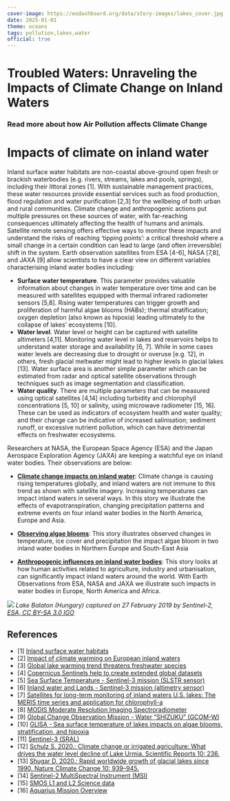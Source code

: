 ```yaml
---
cover-image: https://eodashboard.org/data/story-images/lakes_cover.jpg
date: 2025-01-01
theme: oceans
tags: pollution,lakes,water
official: true
---
```


#  Troubled Waters: Unraveling the Impacts of Climate Change on Inland Waters <!--{ as="img" mode="hero" src="https://eodashboard.org/data/story-images/lakes_cover.jpg" }-->
### Read more about how Air Pollution affects Climate Change <!--{ style="font-size:1.5rem;opacity:0.7;margin-top:1rem;" }-->

# Impacts of climate on inland water

Inland surface water habitats are non-coastal above-ground open fresh or brackish waterbodies (e.g. rivers, streams, lakes and pools, springs), including their littoral zones [1]. With sustainable management practices, these water resources provide essential services such as food production, flood regulation and water purification [2,3] for the wellbeing of both urban and rural communities. Climate change and anthropogenic actions put multiple pressures on these sources of water, with far-reaching consequences ultimately affecting the health of humans and animals. Satellite remote sensing offers effective ways to monitor these impacts and understand the risks of reaching ‘tipping points’: a critical threshold where a small change in a certain condition can lead to large (and often irreversible) shift in the system. Earth observation satellites from ESA [4-6], NASA [7,8], and JAXA [9] allow scientists to have a clear view on different variables characterising inland water bodies including:


- **Surface water temperature**. This parameter provides valuable information about changes in water temperature over time and can be measured with satellites equipped with thermal infrared radiometer sensors [5,8]. Rising water temperatures can trigger growth and proliferation of harmful algae blooms (HABs); thermal stratification; oxygen depletion (also known as hipoxia) leading ultimately to the collapse of lakes’ ecosystems [10].
- **Water level**. Water level or height can be captured with satellite altimeters [4,11]. Monitoring water level in lakes and reservoirs helps to understand water storage and availability [6, 7]. While in some cases water levels are decreasing due to drought or overuse [e.g. 12], in others, fresh glacial meltwater might lead to higher levels in glacial lakes [13].
    Water surface area is another simple parameter which can be estimated from radar and optical satellite observations through techniques such as image segmentation and classification.
- **Water quality**. There are multiple parameters that can be measured using optical satellites [4,14] including turbidity and chlorophyll concentrations [5, 10] or salinity, using microwave radiometer [15, 16]. These can be used as indicators of ecosystem health and water quality; and their change can be indicative of increased salinisation; sediment runoff, or excessive nutrient pollution, which can have detrimental effects on freshwater ecosystems.

Researchers at NASA, the European Space Agency (ESA) and the Japan Aerospace Exploration Agency (JAXA) are keeping a watchful eye on inland water bodies. Their observations are below:



- [**Climate change impacts on inland water**](https://eodashboard.org/story?id=lakes-climate): Climate change is causing rising temperatures globally, and inland waters are not immune to this trend as shown with satellite imagery. Increasing temperatures can impact inland waters in several ways. In this story we illustrate the effects of evapotranspiration, changing precipitation patterns and extreme events on four inland water bodies in the North America, Europe and Asia.

- [**Observing algae blooms**](https://eodashboard.org/story?id=lakes-algae): This story illustrates observed changes in temperature, ice cover and precipitation the impact algae bloom in two inland water bodies in Northern Europe and South-East Asia

- [**Anthropogenic influences on inland water bodies**](https://eodashboard.org/story?id=lakes-human-activity): This story looks at how human activities related to agriculture, industry and urbanisation, can significantly impact inland waters around the world. With Earth Observations from ESA, NASA and JAXA we illustrate such impacts in water bodies in Europe, North America and Africa.

![](https://www.esa.int/var/esa/storage/images/esa_multimedia/images/2019/07/lake_balaton_hungary/19487322-1-eng-GB/Lake_Balaton_Hungary_pillars.jpg)
*Lake Balaton (Hungary) captured on 27 February 2019 by Sentinel-2, [ESA, CC BY-SA 3.0 IGO](https://www.esa.int/var/esa/storage/images/esa_multimedia/images/2019/07/lake_balaton_hungary/19487322-1-eng-GB/Lake_Balaton_Hungary_pillars.jpg)*

## References

- [1] [Inland surface water habitats](https://www.eea.europa.eu/help/glossary/eea-glossary/inland-surface-water-habitats)
- [2] [Impact of climate warming on European inland waters](https://www.tandfonline.com/doi/epdf/10.5268/IW-4.1.705?needAccess=true&role=button)
- [3] [Global lake warming trend threatens freshwater species](https://phys.org/news/2020-10-global-lake-trend-threatens-freshwater.html)
- [4] [Copernicus Sentinels help to create extended global datasets](https://sentinel.esa.int/web/success-stories/-/copernicus-sentinels-help-to-create-extended-global-lakes-dataset/1.5)
- [5] [Sea Surface Temperature - Sentinel-3 mission (SLSTR sensor)](https://sentinel.esa.int/web/sentinel/user-guides/sentinel-3-slstr/applications/maritime-monitoring/sea-surface-temperature)
- [6] [Inland water and Lands - Sentinel-3 mission (altimetry sensor)]()
- [7] [Satellites for long-term monitoring of inland waters U.S. lakes: The MERIS time series and application for chlorophyll-a]()
- [8] [MODIS Moderate Resolution Imaging Spectroradiometer]()
- [9] [Global Change Observation Mission - Water “SHIZUKU” (GCOM-W)]()
- [10] [GLISA - Sea surface temperature of lakes impacts on algae blooms, stratification, and hipoxia]()
- [11] [Sentinel-3 (SRAL)]()
- [12] [Schulz S. 2020.: Climate change or irrigated agriculture: What drives the water level decline of Lake Urmia. Scientific Reports 10: 236.]()
- [13] [Shugar D, 2020.: Rapid worldwide growth of glacial lakes since 1990. Nature Climate Change 10: 939–945.]()
- [14] [Sentinel-2 MultiSpectral Instrument (MSI)]()
- [15] [SMOS L1 and L2 Science data]()
- [16] [Aquarius Mission Overview]()



